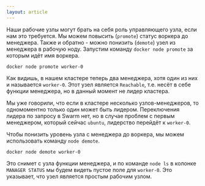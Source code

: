 ```yaml
---
layout: article
---
```


Наши рабочие узлы могут брать на себя роль управляющего узла, если нам это требуется. Мы можем повысить (`promote`) статус воркера до менеджера. Также и обратно - можно понизить (`demote`) узел из менеджера в рабочую ноду.
Запустим команду `docker node promote` за которым идёт имя воркера.

```
docker node promote worker-0
```

Как видишь, в нашем кластере теперь два менеджера, хотя один из них и называется `worker-0`. Этот узел является `Reachable`, т.е. несёт в себе функции менеджера, но в данный момент не лидер кластера. 

Мы уже говорили, что если в кластере несколько узлов-менеджеров, то одномоментно только один может быть лидером. Переключения лидера по запросу в Swarm нет, но в случае проблем с первым менеджером, который сейчас `ubuntu`, лидерство перейдёт к `worker-0`.

Чтобы понизить уровень узла с менеджера до воркера, мы можем использовать команду `node demote`.

```
docker node demote worker-0
```

Это снимет с узла функции менеджера, и по команде `node ls` в колонке `MANAGER STATUS` мы будем видеть пустое поле для `worker-0`. Это указывает, что узел является простым рабочим узлом.
